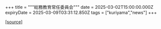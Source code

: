 +++
title = """総務教育常任委員会"""
date = 2025-03-02T15:00:00.000Z
expiryDate = 2025-03-09T03:31:12.850Z
tags = ["kuriyama","news"]
+++


[[source]](https://www.town.kuriyama.hokkaido.jp/site/gikai/30169.html)
